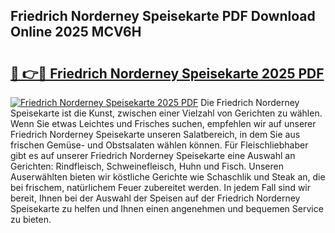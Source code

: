 ## Friedrich Norderney Speisekarte PDF Download Online 2025 MCV6H

# <h2><a href="http://gc8n2m.nevu.top/?p=Friedrich+Norderney+Speisekarte">🔗 👉🔴 Friedrich Norderney Speisekarte 2025 PDF</a></h2>

[![Friedrich Norderney Speisekarte 2025 PDF](https://i.imgur.com/dBaPXMq.png)](http://gc8n2m.nevu.top/?p=Friedrich+Norderney+Speisekarte)
Die Friedrich Norderney Speisekarte ist die Kunst, zwischen einer Vielzahl von Gerichten zu wählen. Wenn Sie etwas Leichtes und Frisches suchen, empfehlen wir auf unserer Friedrich Norderney Speisekarte unseren Salatbereich, in dem Sie aus frischen Gemüse- und Obstsalaten wählen können. Für Fleischliebhaber gibt es auf unserer Friedrich Norderney Speisekarte eine Auswahl an Gerichten: Rindfleisch, Schweinefleisch, Huhn und Fisch. Unseren Auserwählten bieten wir köstliche Gerichte wie Schaschlik und Steak an, die bei frischem, natürlichem Feuer zubereitet werden. In jedem Fall sind wir bereit, Ihnen bei der Auswahl der Speisen auf der Friedrich Norderney Speisekarte zu helfen und Ihnen einen angenehmen und bequemen Service zu bieten.
